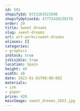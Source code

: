 ```yaml
---
id: 591
shopifyId: 8723263521098
shopifyOptionId: 47772428239178
order: 29
title: Sweet dreams
slug: sweet-dreams
url: art-works/sweet-dreams
aliases: []
categories:
- graphics
inStock: true
isVisible: true
location: Spain
height: 40
width: 30
date: 2023-01-01T00:00:00Z
materials:
- ink
- paper
price: 420
mainImage: sweet_dreems_2023.jpg
---
```

